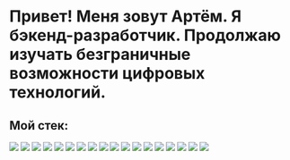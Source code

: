# Привет! Меня зовут Артём. Я бэкенд-разработчик. Продолжаю изучать безграничные возможности цифровых технологий.
## Мой стек:
![](https://raw.githubusercontent.com/ArtsiomKavaleuski/images/refs/heads/main/java.png)
![](https://raw.githubusercontent.com/ArtsiomKavaleuski/images/refs/heads/main/git.png)
![](https://raw.githubusercontent.com/ArtsiomKavaleuski/images/refs/heads/main/spring.png)
![](https://raw.githubusercontent.com/ArtsiomKavaleuski/images/refs/heads/main/spring-boot.png)
![](https://raw.githubusercontent.com/ArtsiomKavaleuski/images/refs/heads/main/sql.png)
![](https://raw.githubusercontent.com/ArtsiomKavaleuski/images/refs/heads/main/psql.png)
![](https://raw.githubusercontent.com/ArtsiomKavaleuski/images/refs/heads/main/maven.png)
![](https://raw.githubusercontent.com/ArtsiomKavaleuski/images/refs/heads/main/docker.png)
![](https://raw.githubusercontent.com/ArtsiomKavaleuski/images/refs/heads/main/hibernate.png)
![](https://raw.githubusercontent.com/ArtsiomKavaleuski/images/refs/heads/main/rest.png)
![](https://raw.githubusercontent.com/ArtsiomKavaleuski/images/refs/heads/main/microservices.png)
![](https://raw.githubusercontent.com/ArtsiomKavaleuski/images/refs/heads/main/postman.png)
![](https://raw.githubusercontent.com/ArtsiomKavaleuski/images/refs/heads/main/mockito.png)
![](https://raw.githubusercontent.com/ArtsiomKavaleuski/images/refs/heads/main/junit5.png)
![](https://raw.githubusercontent.com/ArtsiomKavaleuski/images/refs/heads/main/json.png)
![](https://raw.githubusercontent.com/ArtsiomKavaleuski/images/refs/heads/main/idea.png)
![](https://raw.githubusercontent.com/ArtsiomKavaleuski/images/refs/heads/main/linux.png)
![](https://raw.githubusercontent.com/ArtsiomKavaleuski/images/refs/heads/main/windows.png)

<!--
**ArtsiomKavaleuski/ArtsiomKavaleuski** is a ✨ _special_ ✨ repository because its `README.md` (this file) appears on your GitHub profile.

Here are some ideas to get you started:

- 🔭 I’m currently working on ...
- 🌱 I’m currently learning ...
- 👯 I’m looking to collaborate on ...
- 🤔 I’m looking for help with ...
- 💬 Ask me about ...
- 📫 How to reach me: ...
- 😄 Pronouns: ...
- ⚡ Fun fact: ...
-->
